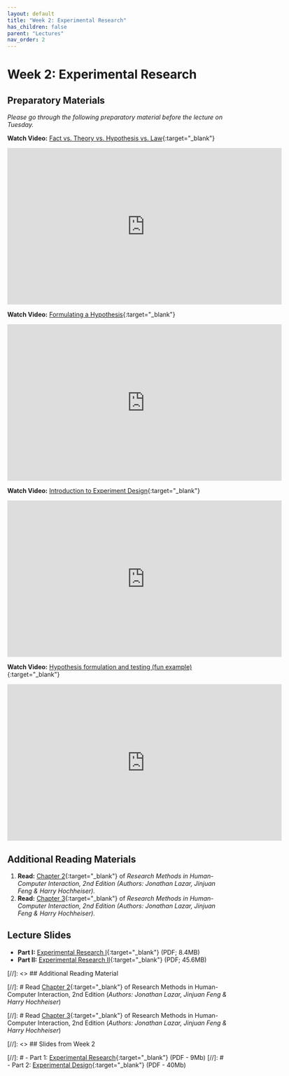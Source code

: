 ```yaml
---
layout: default
title: "Week 2: Experimental Research"
has_children: false
parent: "Lectures"
nav_order: 2
---
```


# Week 2: Experimental Research

## Preparatory Materials

_Please go through the following preparatory material before the lecture on Tuesday._

**Watch Video:** [Fact vs. Theory vs. Hypothesis vs. Law](https://youtu.be/lqk3TKuGNBA){:target="\_blank"}

<iframe width="627" height="357" src="https://www.youtube.com/embed/lqk3TKuGNBA" title="Fact vs. Theory vs. Hypothesis vs. Law… EXPLAINED!" frameborder="0" allow="accelerometer; autoplay; clipboard-write; encrypted-media; gyroscope; picture-in-picture; web-share" allowfullscreen></iframe>

**Watch Video:** [Formulating a Hypothesis](https://youtu.be/PCgLjDDD4ek){:target="\_blank"}

<iframe width="627" height="357" src="https://www.youtube.com/embed/PCgLjDDD4ek" title="6 Steps to Formulate a STRONG Hypothesis | Scribbr 🎓" frameborder="0" allow="accelerometer; autoplay; clipboard-write; encrypted-media; gyroscope; picture-in-picture; web-share" allowfullscreen></iframe>

**Watch Video:** [Introduction to Experiment Design](https://youtu.be/DaBq0naj0YY){:target="\_blank"}

<iframe width="627" height="357" src="https://www.youtube.com/embed/DaBq0naj0YY" title="Introduction to experiment design | Study design | AP Statistics | Khan Academy" frameborder="0" allow="accelerometer; autoplay; clipboard-write; encrypted-media; gyroscope; picture-in-picture; web-share" allowfullscreen></iframe>

**Watch Video:** [Hypothesis formulation and testing (fun example)](https://youtu.be/DaBq0naj0YY){:target="\_blank"}

<iframe width="627" height="357" src="https://www.youtube.com/embed/VzqN4Cn8r3U" title="Will a Kettle Full Of Alcohol Stay On Forever?" frameborder="0" allow="accelerometer; autoplay; clipboard-write; encrypted-media; gyroscope; picture-in-picture; web-share" allowfullscreen></iframe>

## Additional Reading Materials

1.  **Read:** [Chapter 2](https://brightspace.tudelft.nl/content/enforced/596488-IOB6-E8+2023+3/HCI-Book/Chapter-2---Experimental-resea_2017_Research-Methods-in-Human-Computer-Inter.pdf?isCourseFile=true&ou=596488){:target="\_blank"} of _Research Methods in Human-Computer Interaction, 2nd Edition (Authors: Jonathan Lazar, Jinjuan Feng & Harry Hochheiser)._
2.  **Read:** [Chapter 3](https://brightspace.tudelft.nl/content/enforced/596488-IOB6-E8+2023+3/HCI-Book/Chapter-3---Experimental-desi_2017_Research-Methods-in-Human-Computer-Intera.pdf?isCourseFile=true&ou=596488){:target="\_blank"} of _Research Methods in Human-Computer Interaction, 2nd Edition (Authors: Jonathan Lazar, Jinjuan Feng & Harry Hochheiser)._

## Lecture Slides

-   **Part I:** [Experimental Research I](https://brightspace.tudelft.nl/content/enforced/596488-IOB6-E8+2023+3/Week%202/Lecture/24-02-1-Experimental-Research-1.pdf?isCourseFile=true&ou=596488){:target="\_blank"} (PDF; 8.4MB)
-   **Part II:** [Experimental Research II](https://brightspace.tudelft.nl/content/enforced/596488-IOB6-E8+2023+3/Week%202/Lecture/24-02-2-Experimental%20Research-2.pdf?isCourseFile=true&ou=596488){:target="\_blank"} (PDF; 45.6MB)

[//]: <> ## Additional Reading Material

[//]: # Read [Chapter 2](https://brightspace.tudelft.nl/content/enforced/500425-IOB6-E8+2022+3/Readings/Chapter-2---Experimental-resea_2017_Research-Methods-in-Human-Computer-Inter.pdf?_&d2lSessionVal=P9N0bFGpKFCKXseFv7jM9li0K&ou=500425){:target="\_blank"} of Research Methods in Human-Computer Interaction, 2nd Edition (_Authors: Jonathan Lazar, Jinjuan Feng & Harry Hochheiser_)

[//]: # Read [Chapter 3](https://brightspace.tudelft.nl/content/enforced/500425-IOB6-E8+2022+3/Readings/Chapter-3---Experimental-desi_2017_Research-Methods-in-Human-Computer-Intera.pdf?_&d2lSessionVal=P9N0bFGpKFCKXseFv7jM9li0K&ou=500425){:target="\_blank"} of Research Methods in Human-Computer Interaction, 2nd Edition (_Authors: Jonathan Lazar, Jinjuan Feng & Harry Hochheiser_)

[//]: <> ## Slides from Week 2

[//]: # - Part 1: [Experimental Research]({{site.baseurl}}/assets/slides/23-02-1-Experimental-Research-1.pdf){:target="\_blank"} (PDF - 9Mb)
[//]: # - Part 2: [Experimental Design]({{site.baseurl}}/assets/slides/23-02-1-Experimental-Research-2.pdf){:target="\_blank"} (PDF - 40Mb)
